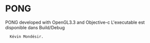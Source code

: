PONG
====

PONG developed with OpenGL3.3 and Objective-c
L'executable est disponible dans Build/Debug

      Kévin Mondésir.
